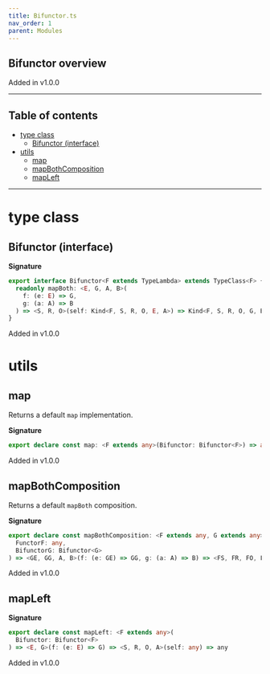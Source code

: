```yaml
---
title: Bifunctor.ts
nav_order: 1
parent: Modules
---
```


## Bifunctor overview

Added in v1.0.0

---

<h2 class="text-delta">Table of contents</h2>

- [type class](#type-class)
  - [Bifunctor (interface)](#bifunctor-interface)
- [utils](#utils)
  - [map](#map)
  - [mapBothComposition](#mapbothcomposition)
  - [mapLeft](#mapleft)

---

# type class

## Bifunctor (interface)

**Signature**

```ts
export interface Bifunctor<F extends TypeLambda> extends TypeClass<F> {
  readonly mapBoth: <E, G, A, B>(
    f: (e: E) => G,
    g: (a: A) => B
  ) => <S, R, O>(self: Kind<F, S, R, O, E, A>) => Kind<F, S, R, O, G, B>
}
```

Added in v1.0.0

# utils

## map

Returns a default `map` implementation.

**Signature**

```ts
export declare const map: <F extends any>(Bifunctor: Bifunctor<F>) => any
```

Added in v1.0.0

## mapBothComposition

Returns a default `mapBoth` composition.

**Signature**

```ts
export declare const mapBothComposition: <F extends any, G extends any>(
  FunctorF: any,
  BifunctorG: Bifunctor<G>
) => <GE, GG, A, B>(f: (e: GE) => GG, g: (a: A) => B) => <FS, FR, FO, FE, GS, GR, GO>(self: any) => any
```

Added in v1.0.0

## mapLeft

**Signature**

```ts
export declare const mapLeft: <F extends any>(
  Bifunctor: Bifunctor<F>
) => <E, G>(f: (e: E) => G) => <S, R, O, A>(self: any) => any
```

Added in v1.0.0
